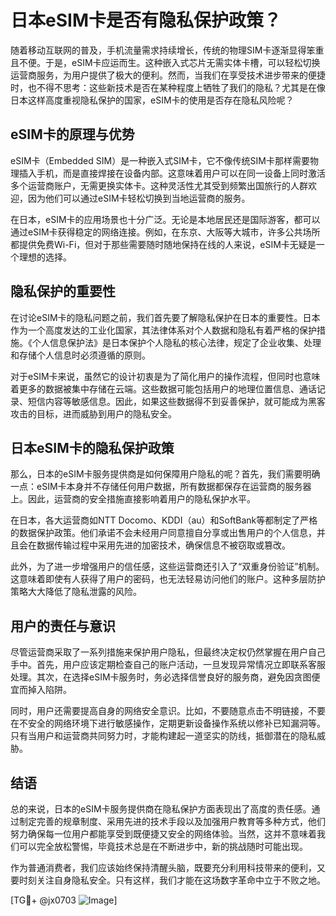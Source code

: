 # 日本eSIM卡是否有隐私保护政策？

随着移动互联网的普及，手机流量需求持续增长，传统的物理SIM卡逐渐显得笨重且不便。于是，eSIM卡应运而生。这种嵌入式芯片无需实体卡槽，可以轻松切换运营商服务，为用户提供了极大的便利。然而，当我们在享受技术进步带来的便捷时，也不得不思考：这些新技术是否在某种程度上牺牲了我们的隐私？尤其是在像日本这样高度重视隐私保护的国家，eSIM卡的使用是否存在隐私风险呢？

## eSIM卡的原理与优势

eSIM卡（Embedded SIM）是一种嵌入式SIM卡，它不像传统SIM卡那样需要物理插入手机，而是直接焊接在设备内部。这意味着用户可以在同一设备上同时激活多个运营商账户，无需更换实体卡。这种灵活性尤其受到频繁出国旅行的人群欢迎，因为他们可以通过eSIM卡轻松切换到当地运营商的服务。

在日本，eSIM卡的应用场景也十分广泛。无论是本地居民还是国际游客，都可以通过eSIM卡获得稳定的网络连接。例如，在东京、大阪等大城市，许多公共场所都提供免费Wi-Fi，但对于那些需要随时随地保持在线的人来说，eSIM卡无疑是一个理想的选择。

## 隐私保护的重要性

在讨论eSIM卡的隐私问题之前，我们首先要了解隐私保护在日本的重要性。日本作为一个高度发达的工业化国家，其法律体系对个人数据和隐私有着严格的保护措施。《个人信息保护法》是日本保护个人隐私的核心法律，规定了企业收集、处理和存储个人信息时必须遵循的原则。

对于eSIM卡来说，虽然它的设计初衷是为了简化用户的操作流程，但同时也意味着更多的数据被集中存储在云端。这些数据可能包括用户的地理位置信息、通话记录、短信内容等敏感信息。因此，如果这些数据得不到妥善保护，就可能成为黑客攻击的目标，进而威胁到用户的隐私安全。

## 日本eSIM卡的隐私保护政策

那么，日本的eSIM卡服务提供商是如何保障用户隐私的呢？首先，我们需要明确一点：eSIM卡本身并不存储任何用户数据，所有数据都保存在运营商的服务器上。因此，运营商的安全措施直接影响着用户的隐私保护水平。

在日本，各大运营商如NTT Docomo、KDDI（au）和SoftBank等都制定了严格的数据保护政策。他们承诺不会未经用户同意擅自分享或出售用户的个人信息，并且会在数据传输过程中采用先进的加密技术，确保信息不被窃取或篡改。

此外，为了进一步增强用户的信任感，这些运营商还引入了“双重身份验证”机制。这意味着即使有人获得了用户的密码，也无法轻易访问他们的账户。这种多层防护策略大大降低了隐私泄露的风险。

## 用户的责任与意识

尽管运营商采取了一系列措施来保护用户隐私，但最终决定权仍然掌握在用户自己手中。首先，用户应该定期检查自己的账户活动，一旦发现异常情况立即联系客服处理。其次，在选择eSIM卡服务时，务必选择信誉良好的服务商，避免因贪图便宜而掉入陷阱。

同时，用户还需要提高自身的网络安全意识。比如，不要随意点击不明链接，不要在不安全的网络环境下进行敏感操作，定期更新设备操作系统以修补已知漏洞等。只有当用户和运营商共同努力时，才能构建起一道坚实的防线，抵御潜在的隐私威胁。

## 结语

总的来说，日本的eSIM卡服务提供商在隐私保护方面表现出了高度的责任感。通过制定完善的规章制度、采用先进的技术手段以及加强用户教育等多种方式，他们努力确保每一位用户都能享受到既便捷又安全的网络体验。当然，这并不意味着我们可以完全放松警惕，毕竟技术总是在不断进步中，新的挑战随时可能出现。

作为普通消费者，我们应该始终保持清醒头脑，既要充分利用科技带来的便利，又要时刻关注自身隐私安全。只有这样，我们才能在这场数字革命中立于不败之地。

[TG💪+ @jx0703 ![Image](https://github.com/user-attachments/assets/dbca1d08-cadb-493c-b0ec-ad6f7a83f270)]